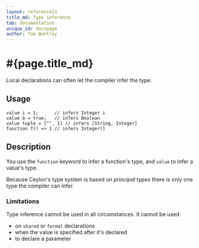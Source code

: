 ```yaml
---
layout: reference13
title_md: Type inference
tab: documentation
unique_id: docspage
author: Tom Bentley
---
```


# #{page.title_md}

Local declarations can often let the 
compiler infer the type. 

## Usage 

<!-- try: -->
    value i = 1;      // infers Integer i
    value b = true;   // infers Boolean
    value tuple = ["", 1] // infers [String, Integer]
    function f() => 1 // infers Integer()

## Description

You use the `function` keyword to infer a function's type, and `value` to 
infer a value's type.

Because Ceylon's type system is based 
on *principal types* there is only one type the compiler can infer.

### Limitations

Type inference cannot be used in all circumstances. It cannot be used:

* on `shared` or `formal` declarations
* when the value is specified after it's declared
* to declare a parameter


